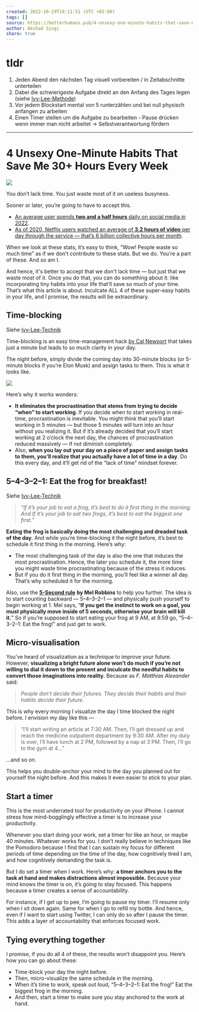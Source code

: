 ```yaml
---
created: 2022-10-29T19:11:51 (UTC +02:00)
tags: []
source: https://betterhumans.pub/4-unsexy-one-minute-habits-that-save-me-30-hours-every-week-5eb49e42f84e
author: Akshad Singi
share: true
---
```


# tldr
1. Jeden Abend den nächsten Tag visuell vorbereiten / in Zeitabschnitte unterteilen
2. Dabei die schwierigeste Aufgabe direkt an den Anfang des Tages legen (siehe [Ivy-Lee-Methode](Ivy-Lee-Methode.md))
3. Vor jedem Blockstart mental von 5 runterzählen und bei null physisch anfangen zu arbeiten
4. Einen Timer stellen um die Aufgabe zu bearbeiten - Pause drücken wenn immer man nicht arbeitet -> Selbstverantwortung fördern
---
# 4 Unsexy One-Minute Habits That Save Me 30+ Hours Every Week 

![](https://miro.medium.com/max/875/1*2IjWavPYnLqdEHOkQ-w_QQ.jpeg)

You don’t lack time. You just waste most of it on useless busyness.

Sooner or later, you’re going to have to accept this.

-   [An average user spends **two and a half hours** daily on social media in 2022](https://techjury.net/blog/time-spent-on-social-media/#gref).
-   [As of 2020, Netflix users watched an average of **3.2 hours of video** per day through the service⁠ — that’s 6 billion collective hours per month](https://www.comparitech.com/blog/vpn-privacy/netflix-statistics-facts-figures/#:~:text=As%20of%202020%2C%20Netflix%20users,billion%20collective%20hours%20per%20month.).

When we look at these stats, it’s easy to think, “Wow! People waste so much time” as if we don't contribute to these stats. But we do. You’re a part of these. And so am I.

And hence, it's better to accept that we don't lack time — but just that we waste most of it. Once you do that, you can do something about it: like incorporating tiny habits into your life that’ll save so much of your time. That’s what this article is about. Inculcate ALL 4 of these super-easy habits in your life, and I promise, the results will be extraordinary.

## Time-blocking
Siehe [Ivy-Lee-Technik](Ivy-Lee-Technik.md)

Time-blocking is an easy time-management hack [by Cal Newport](https://www.calnewport.com/blog/2013/12/21/deep-habits-the-importance-of-planning-every-minute-of-your-work-day/) that takes just a minute but leads to so much clarity in your day.

The night before, simply divide the coming day into 30-minute blocks (or 5-minute blocks if you’re Elon Musk) and assign tasks to them. This is what it looks like.

![](https://miro.medium.com/max/875/0*ijVLneZpQFKIwgog.jpeg)

Here’s why it works wonders:

-   **It eliminates the procrastination that stems from trying to decide “when” to start working**. If you decide when to start working in real-time, procrastination is inevitable. You might think that you’ll start working in 5 minutes — but those 5 minutes will turn into an hour without you realizing it. But if it’s already decided that you’ll start working at 2 o’clock the next day, the chances of procrastination reduced massively — if not diminish completely.
-   Also, **when you lay out your day on a piece of paper and assign tasks to them, you’ll realize that you actually have a lot of time in a day**. Do this every day, and it’ll get rid of the “lack of time” mindset forever.

## 5–4–3–2–1: Eat the frog for breakfast!

Siehe [Ivy-Lee-Technik](Ivy-Lee-Technik.md)

> _“If it’s your job to eat a frog, it’s best to do it first thing in the morning. And If it’s your job to eat two frogs, it’s best to eat the biggest one first.”_

**Eating the frog is basically doing the most challenging and dreaded task of the day**. And while you’re time-blocking it the night before, it’s best to schedule it first thing in the morning. Here’s why:

-   The most challenging task of the day is also the one that induces the most procrastination. Hence, the later you schedule it, the more time you might waste time procrastinating because of the stress it induces.
-   But if you do it first thing in the morning, you’ll feel like a winner all day. That’s why scheduled it for the morning.

Also, use the [**5-Second rule**](https://melrobbins.com/five-elements-5-second-rule/) **by Mel Robbins** to help you further. The idea is to start counting backward — 5–4–3–2–1 — and physically push yourself to begin working at 1. Mel says, “**If you get the instinct to work on a goal, you must physically move inside of 5 seconds, otherwise your brain will kill it.**” So if you’re supposed to start eating your frog at 9 AM, at 8:59 go, “5–4–3–2–1: Eat the frog!” and just get to work.

## Micro-visualisation

You’ve heard of visualization as a technique to improve your future. However, **visualizing a bright future alone won’t do much if you’re not willing to dial it down to the present and inculcate the needful habits to convert those imaginations into reality.** Because as _F. Matthias Alexander_ said:

> _People don’t decide their futures._ _They decide their habits and their habits decide their future._

This is why every morning I visualize the day I time blocked the night before. I envision my day like this —

> “I’ll start writing an article at 7:30 AM. Then, I’ll get dressed up and reach the medicine outpatient department by 9:30 AM. After my duty is over, I’ll have lunch at 2 PM, followed by a nap at 3 PM. Then, I’ll go to the gym at 4…”

…and so on.

This helps you double-anchor your mind to the day you planned out for yourself the night before. And this makes it even easier to stick to your plan.

## Start a timer

This is the most underrated tool for productivity on your iPhone. I cannot stress how mind-bogglingly effective a timer is to increase your productivity.

Whenever you start doing your work, set a timer for like an hour, or maybe 40 minutes. Whatever works for you. I don’t really believe in techniques like the Pomodoro because I find that I can sustain my focus for different periods of time depending on the time of the day, how cognitively tired I am, and how cognitively demanding the task is.

But I do set a timer when I work. Here’s why: **a timer anchors you to the task at hand and makes distractions almost impossible.** Because your mind knows the timer is on, it’s going to stay focused. This happens because a timer creates a sense of accountability.

For instance, if I get up to pee, I’m going to pause my timer. I’ll resume only when I sit down again. Same for when I go to refill my bottle. And hence, even if I want to start using Twitter, I can only do so after I pause the timer. This adds a layer of accountability that enforces focused work.

## Tying everything together

I promise, if you do all 4 of these, the results won’t disappoint you. Here’s how you can go about these:

-   Time-block your day the night before.
-   Then, micro-visualize the same schedule in the morning.
-   When it’s time to work, speak out loud, “5–4–3–2–1: Eat the frog!” Eat the biggest frog in the morning.
-   And then, start a timer to make sure you stay anchored to the work at hand.
